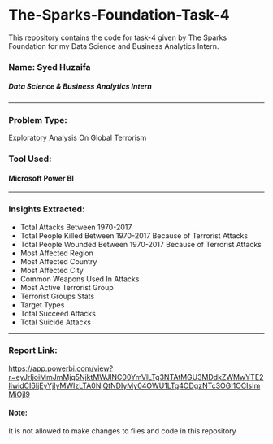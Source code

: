 # The-Sparks-Foundation-Task-4
This repository contains the code for task-4 given by The Sparks Foundation for my Data Science and Business Analytics Intern.
### Name: Syed Huzaifa
##### Data Science & Business Analytics Intern
---
### Problem Type:
Exploratory Analysis On Global Terrorism
### Tool Used:
#### Microsoft Power BI
---
### Insights Extracted:
- Total Attacks Between 1970-2017
- Total People Killed Between 1970-2017 Because of Terrorist Attacks
- Total People Wounded Between 1970-2017 Because of Terrorist Attacks
- Most Affected Region
- Most Affected Country
- Most Affected City
- Common Weapons Used In Attacks
- Most Active Terrorist Group
- Terrorist Groups Stats
- Target Types
- Total Succeed Attacks
- Total Suicide Attacks
---
### Report Link: 
https://app.powerbi.com/view?r=eyJrIjoiMmJmMjg5NjktMWJlNC00YmVlLTg3NTAtMGU3MDdkZWMwYTE2IiwidCI6IjEyYjIyMWIzLTA0NjQtNDIyMy04OWU1LTg4ODgzNTc3OGI1OCIsImMiOjl9
#### **Note:** 
It is not allowed to make changes to files and code in this repository
